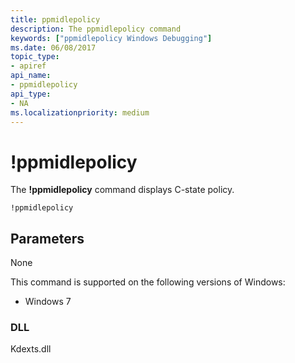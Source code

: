 ```yaml
---
title: ppmidlepolicy
description: The ppmidlepolicy command
keywords: ["ppmidlepolicy Windows Debugging"]
ms.date: 06/08/2017
topic_type:
- apiref
api_name:
- ppmidlepolicy
api_type:
- NA
ms.localizationpriority: medium
---
```


# !ppmidlepolicy

The **!ppmidlepolicy** command displays C-state policy.

```dbgcmd
!ppmidlepolicy
```

## <span id="Parameters"></span><span id="parameters"></span><span id="PARAMETERS"></span>Parameters

None

This command is supported on the following versions of Windows:

- Windows 7

### <span id="DLL"></span><span id="dll"></span>DLL

Kdexts.dll 

 





